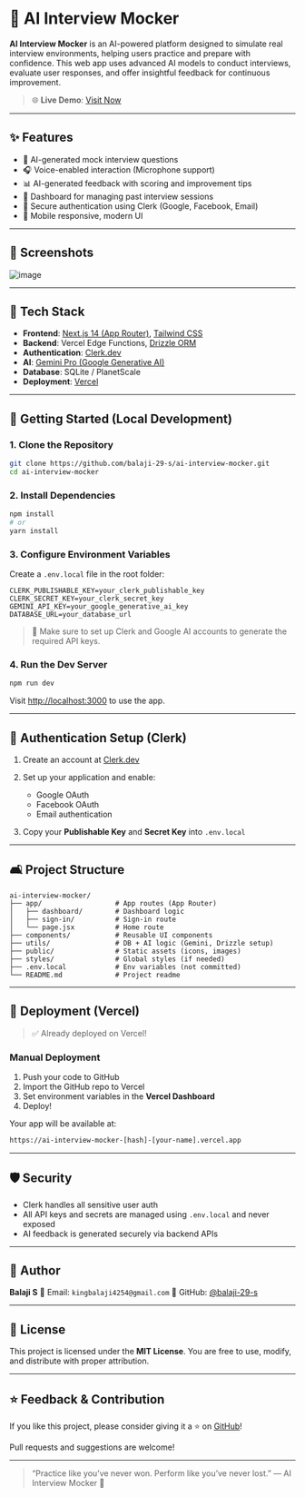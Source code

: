 # 🧠 AI Interview Mocker

**AI Interview Mocker** is an AI-powered platform designed to simulate real interview environments, helping users practice and prepare with confidence. This web app uses advanced AI models to conduct interviews, evaluate user responses, and offer insightful feedback for continuous improvement.

> 🌐 **Live Demo**: [Visit Now](https://ai-interview-mocker-lm6s3lbk2-kingbalaji4254-gmailcoms-projects.vercel.app/sign-in?redirect_url=https%3A%2F%2Fai-interview-mocker-lm6s3lbk2-kingbalaji4254-gmailcoms-projects.vercel.app%2Fdashboard)

---

## ✨ Features

* 🧠 AI-generated mock interview questions
* 🎧 Voice-enabled interaction (Microphone support)
* 📊 AI-generated feedback with scoring and improvement tips
* 📁 Dashboard for managing past interview sessions
* 🔐 Secure authentication using Clerk (Google, Facebook, Email)
* 📱 Mobile responsive, modern UI

---

## 📸 Screenshots

![image](https://github.com/user-attachments/assets/713b3c15-0fe2-4e68-9ee0-521e3404e510)


---

## 🧰 Tech Stack

* **Frontend**: [Next.js 14 (App Router)](https://nextjs.org/), [Tailwind CSS](https://tailwindcss.com/)
* **Backend**: Vercel Edge Functions, [Drizzle ORM](https://orm.drizzle.team/)
* **Authentication**: [Clerk.dev](https://clerk.dev/)
* **AI**: [Gemini Pro (Google Generative AI)](https://ai.google.dev/)
* **Database**: SQLite / PlanetScale
* **Deployment**: [Vercel](https://vercel.com/)

---

## 🚀 Getting Started (Local Development)

### 1. Clone the Repository

```bash
git clone https://github.com/balaji-29-s/ai-interview-mocker.git
cd ai-interview-mocker
```

### 2. Install Dependencies

```bash
npm install
# or
yarn install
```

### 3. Configure Environment Variables

Create a `.env.local` file in the root folder:

```env
CLERK_PUBLISHABLE_KEY=your_clerk_publishable_key
CLERK_SECRET_KEY=your_clerk_secret_key
GEMINI_API_KEY=your_google_generative_ai_key
DATABASE_URL=your_database_url
```

> 🔑 Make sure to set up Clerk and Google AI accounts to generate the required API keys.

### 4. Run the Dev Server

```bash
npm run dev
```

Visit [http://localhost:3000](http://localhost:3000) to use the app.

---

## 🔐 Authentication Setup (Clerk)

1. Create an account at [Clerk.dev](https://clerk.dev)
2. Set up your application and enable:

   * Google OAuth
   * Facebook OAuth
   * Email authentication
3. Copy your **Publishable Key** and **Secret Key** into `.env.local`

---

## 🛋️ Project Structure

```
ai-interview-mocker/
├── app/                  # App routes (App Router)
│   ├── dashboard/        # Dashboard logic
│   ├── sign-in/          # Sign-in route
│   └── page.jsx          # Home route
├── components/           # Reusable UI components
├── utils/                # DB + AI logic (Gemini, Drizzle setup)
├── public/               # Static assets (icons, images)
├── styles/               # Global styles (if needed)
├── .env.local            # Env variables (not committed)
└── README.md             # Project readme
```

---

## 📡 Deployment (Vercel)

> ✅ Already deployed on Vercel!

### Manual Deployment

1. Push your code to GitHub
2. Import the GitHub repo to Vercel
3. Set environment variables in the **Vercel Dashboard**
4. Deploy!

Your app will be available at:

```bash
https://ai-interview-mocker-[hash]-[your-name].vercel.app
```

---

## 🛡️ Security

* Clerk handles all sensitive user auth
* All API keys and secrets are managed using `.env.local` and never exposed
* AI feedback is generated securely via backend APIs

---

## 👤 Author

**Balaji S**
📧 Email: `kingbalaji4254@gmail.com`
🔗 GitHub: [@balaji-29-s](https://github.com/balaji-29-s)

---

## 📃 License

This project is licensed under the **MIT License**.
You are free to use, modify, and distribute with proper attribution.

---

## ⭐ Feedback & Contribution

If you like this project, please consider giving it a ⭐ on [GitHub](https://github.com/balaji-29-s/ai-interview-mocker)!

Pull requests and suggestions are welcome!

---

> “Practice like you’ve never won. Perform like you’ve never lost.” — AI Interview Mocker 🎯
